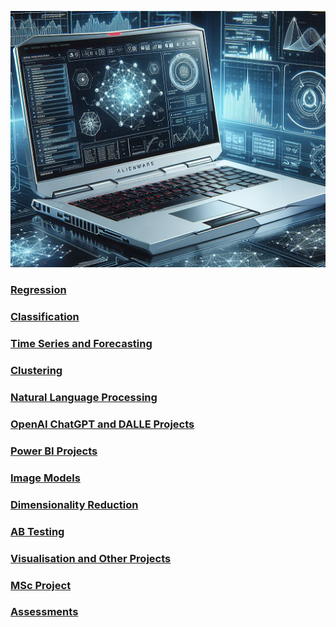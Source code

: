 ![](/images/laptopalienware2.png)

### [Regression](https://github.com/Auckland68/LinearRegression)

### [Classification](https://github.com/Auckland68/Classification)

### [Time Series and Forecasting](https://github.com/Auckland68/TimeSeriesModelling)

### [Clustering](https://github.com/Auckland68/Clustering)

### [Natural Language Processing](https://github.com/Auckland68/NLPModels)

### [OpenAI ChatGPT and DALLE Projects](https://github.com/Auckland68/OpenAIProjects)

### [Power BI Projects](https://github.com/Auckland68/PowerBIDashboards)

### [Image Models](https://github.com/Auckland68/Computer-Vision)

### [Dimensionality Reduction](https://github.com/Auckland68/DimensionalityReduction)

### [AB Testing](https://github.com/Auckland68/AB-Testing)

### [Visualisation and Other Projects](https://github.com/Auckland68/Other-Techniques)

### [MSc Project](https://github.com/Auckland68/Arun-Travel-Reviews-Analysis)

### [Assessments](https://github.com/Auckland68/MScAssessments)


